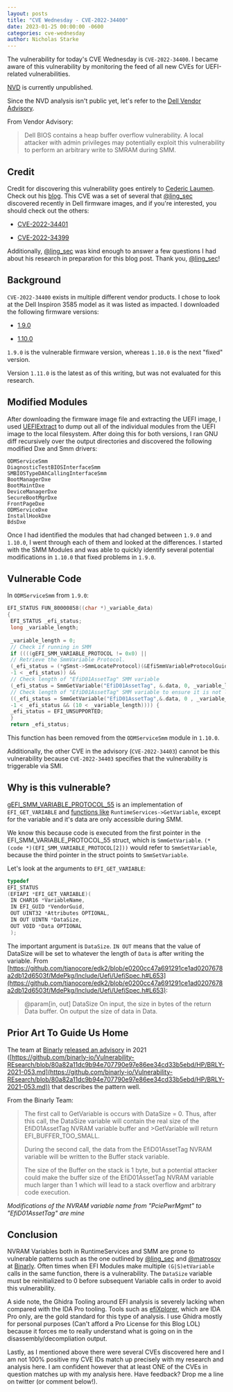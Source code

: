 ```yaml
---
layout: posts
title: "CVE Wednesday - CVE-2022-34400"
date: 2023-01-25 00:00:00 -0600
categories: cve-wednesday
author: Nicholas Starke
---
```


The vulnerability for today's CVE Wednesday is `CVE-2022-34400`. I became aware of this vulnerability by monitoring the feed of all new CVEs for UEFI-related vulnerabilities. 

[NVD](https://nvd.nist.gov/vuln/detail/CVE-2022-34400) is currently unpublished.

Since the NVD analysis isn't public yet, let's refer to the [Dell Vendor Advisory](https://www.dell.com/support/kbdoc/en-us/000205716/dsa-2022-327).

From Vendor Advisory:

>Dell BIOS contains a heap buffer overflow vulnerability. A local attacker with admin privileges may potentially exploit this vulnerability to perform an arbitrary write to SMRAM during SMM.

## Credit

Credit for discovering this vulnerability goes entirely to [Cederic Laumen](https://twitter.com/ling_sec). Check out his [blog](https://ling.re). This CVE was a set of several that [@ling_sec](https://twitter.com/ling_sec) discovered recently in Dell firmware images, and if you're interested, you should check out the others:

* [CVE-2022-34401](https://www.dell.com/support/kbdoc/en-us/000204679/dsa-2022-291-dell-client-security-update-for-dell-client-bios)

* [CVE-2022-34399](https://www.dell.com/support/kbdoc/en-us/000205329/dsa-2022-317-dell-client-security-update-for-dell-client-bios)

Additionally, [@ling_sec](https://twitter.com/ling_sec) was kind enough to answer a few questions I had about his research in preparation for this blog post. Thank you, [@ling_sec](https://twitter.com/ling_sec)!

## Background

`CVE-2022-34400` exists in multiple different vendor products. I chose to look at the Dell Inspiron 3585 model as it was listed as impacted. I downloaded the following firmware versions:

* [1.9.0](https://www.dell.com/support/home/en-us/drivers/driversdetails?driverid=m9ry8&oscode=biosa&productcode=inspiron-15-3585-laptop)

* [1.10.0](https://www.dell.com/support/home/en-us/drivers/driversdetails?driverid=5gpgt&oscode=biosa&productcode=inspiron-15-3585-laptop)

`1.9.0` is the vulnerable firmware version, whereas `1.10.0` is the next "fixed" version. 

Version `1.11.0` is the latest as of this writing, but was not evaluated for this research.

## Modified Modules

After downloading the firmware image file and extracting the UEFI image, I used [UEFIExtract](https://github.com/LongSoft/UEFITool/releases) to dump out all of the individual modules from the UEFI image to the local filesystem. After doing this for both versions, I ran GNU diff recursively over the output directories and discovered the following modified Dxe and Smm drivers:

```
ODMServiceSmm
DiagnosticTestBIOSInterfaceSmm
SMBIOSTypeDAhCallingInterfaceSmm
BootManagerDxe
BootMaintDxe
DeviceManagerDxe
SecureBootMgrDxe
FrontPageDxe
ODMServiceDxe
InstallHookDxe
BdsDxe
```

Once I had identified the modules that had changed between `1.9.0` and `1.10.0`, I went through each of them and looked at the differences. I started with the SMM Modules and was able to quickly identify several potential modifications in `1.10.0` that fixed problems in `1.9.0`.

## Vulnerable Code

In `ODMServiceSmm` from `1.9.0`:

```cpp
EFI_STATUS FUN_80000858((char *)_variable_data)
{
 EFI_STATUS _efi_status;
 long _variable_length;
 
 _variable_length = 0;
 // Check if running in SMM
 if ((((gEFI_SMM_VARIABLE_PROTOCOL != 0x0) ||
 // Retrieve the SmmVariable Protocol.
 (_efi_status = (*gSmst->SmmLocateProtocol)(&EfiSmmVariableProtocolGuid, 0x0, &gEFI_SMM_VARIABLE_PROTOCOL),
 -1 < _efi_status)) &&
 // Check length of "EfiD01AssetTag" SMM variable
 (_efi_status = SmmGetVariable("EfiD01AssetTag", &.data, 0, _variable_length, _variable_data), _efi_status == EFI_BUFFER_TOO_SMALL)) &&
 // Check length of "EfiD01AssetTag" SMM variable to ensure it is not longer than 10 bytes.
 ((_efi_status = SmmGetVariable("EfiD01AssetTag",&.data, 0 , _variable_length, _variable_data),
 -1 < _efi_status && (10 < _variable_length)))) {
 _efi_status = EFI_UNSUPPORTED;
 }
 return _efi_status;
```

This function has been removed from the `ODMServiceSmm` module in `1.10.0`. 

Additionally, the other CVE in the advisory (`CVE-2022-34403`) cannot be this vulnerability because `CVE-2022-34403` specifies that the vulnerability is triggerable via SMI. 

## Why is this vulnerable?

[gEFI_SMM_VARIABLE_PROTOCOL_55](https://github.com/tianocore/edk2/blob/master/MdeModulePkg/Include/Protocol/SmmVariable.h#L24) is an implementation of `EFI_GET_VARIABLE` and [functions like](https://github.com/tianocore/edk2/blob/e0200cc47a691291ce1ad0207678a2db12d6503f/MdePkg/Include/Uefi/UefiSpec.h#L671) `RuntimeServices->GetVariable`, except for the variable and it's data are only accessible during SMM.

We know this because code is executed from the first pointer in the EFI_SMM_VARIABLE_PROTOCOL_55 struct, which is `SmmGetVariable`. `(* (code *)(EFI_SMM_VARIABLE_PROTOCOL[2]))` would refer to `SmmSetVariable`, because the third pointer in the struct points to `SmmSetVariable`.

Let's look at the arguments to `EFI_GET_VARIABLE`:

```c
typedef
EFI_STATUS
(EFIAPI *EFI_GET_VARIABLE)(
 IN CHAR16 *VariableName,
 IN EFI_GUID *VendorGuid,
 OUT UINT32 *Attributes OPTIONAL,
 IN OUT UINTN *DataSize,
 OUT VOID *Data OPTIONAL
 );
```
The important argument is `DataSize`. `IN OUT` means that the value of DataSize will be set to whatever the length of `Data` is after writing the variable. From [https://github.com/tianocore/edk2/blob/e0200cc47a691291ce1ad0207678a2db12d6503f/MdePkg/Include/Uefi/UefiSpec.h#L653](https://github.com/tianocore/edk2/blob/e0200cc47a691291ce1ad0207678a2db12d6503f/MdePkg/Include/Uefi/UefiSpec.h#L653):

>@param[in, out] DataSize On input, the size in bytes of the return Data buffer.
>On output the size of data in Data.

## Prior Art To Guide Us Home

The team at [Binarly](https://binarly.io/advisories) [released an advisory](https://binarly.io/advisories/BRLY-2021-053) in 2021
([https://github.com/binarly-io/Vulnerability-REsearch/blob/80a82a11dc9b94e707790e97e86ee34cd33b5ebd/HP/BRLY-2021-053.md](https://github.com/binarly-io/Vulnerability-REsearch/blob/80a82a11dc9b94e707790e97e86ee34cd33b5ebd/HP/BRLY-2021-053.md)) that describes the pattern well. 

From the Binarly Team:

>The first call to GetVariable is occurs with DataSize = 0. Thus, after this call, the DataSize variable will contain the real size of the EfiD01AssetTag NVRAM variable buffer and >GetVariable will return EFI_BUFFER_TOO_SMALL.
>
>During the second call, the data from the EfiD01AssetTag NVRAM variable will be written to the Buffer stack variable.
>
>The size of the Buffer on the stack is 1 byte, but a potential attacker could make the buffer size of the EfiD01AssetTag NVRAM variable much larger than 1 which will lead to a stack overflow and arbitrary code execution.

_Modifications of the NVRAM variable name from "PciePwrMgmt" to "EfiD01AssetTag" are mine_

## Conclusion

NVRAM Variables both in RuntimeServices and SMM are prone to vulnerable patterns such as the one outlined by [@ling_sec](https://twitter.com/ling_sec) and [@matrosov](https://twitter.com/matrosov) at [Binarly](https://twitter.com/Binarly_io). Often times when EFI Modules make multiple `(G|S)etVariable` calls in the same function, there is a vulnerability. The `DataSize` variable must be reinitialized to 0 before subsequent Variable calls in order to avoid this vulnerability.

A side note, the Ghidra Tooling around EFI analysis is severely lacking when compared with the IDA Pro tooling. Tools such as [efiXplorer](https://github.com/binarly-io/efiXplorer), which are IDA Pro only, are the gold standard for this type of analysis. I use Ghidra mostly for personal purposes (Can't afford a Pro License for this Blog LOL) because it forces me to really understand what is going on in the disassembly/decompliation output.

Lastly, as I mentioned above there were several CVEs discovered here and I am not 100% positive my CVE IDs match up precisely with my research and analysis here. I am confident however that at least ONE of the CVEs in question matches up with my analysis here. Have feedback? Drop me a line on twitter (or comment below!).